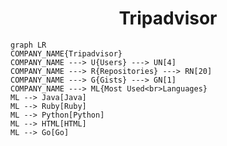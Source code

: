 <h1 align="center">Tripadvisor</h1>

```mermaid
graph LR
COMPANY_NAME{Tripadvisor}
COMPANY_NAME ---> U{Users} ---> UN[4]
COMPANY_NAME ---> R{Repositories} ---> RN[20]
COMPANY_NAME ---> G{Gists} ---> GN[1]
COMPANY_NAME ---> ML{Most Used<br>Languages}
ML --> Java[Java]
ML --> Ruby[Ruby]
ML --> Python[Python]
ML --> HTML[HTML]
ML --> Go[Go]
```
